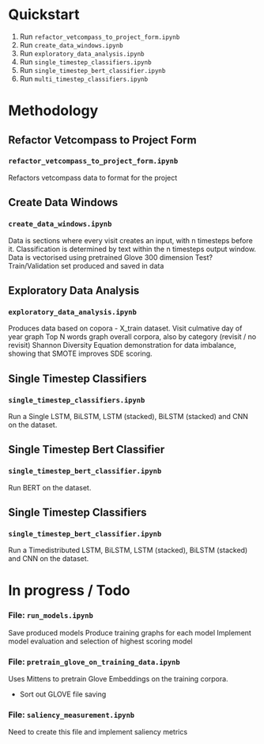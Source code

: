 # Quickstart

1. Run `refactor_vetcompass_to_project_form.ipynb`
2. Run `create_data_windows.ipynb`
3. Run `exploratory_data_analysis.ipynb`
4. Run `single_timestep_classifiers.ipynb`
5. Run `single_timestep_bert_classifier.ipynb`
6. Run `multi_timestep_classifiers.ipynb`

# Methodology

## Refactor Vetcompass to Project Form
### `refactor_vetcompass_to_project_form.ipynb`

Refactors vetcompass data to format for the project

## Create Data Windows
### `create_data_windows.ipynb`

Data is sections where every visit creates an input, with n timesteps before it.
Classification is determined by text within the n timesteps output window.
Data is vectorised using pretrained Glove 300 dimension
Test?Train/Validation set produced and saved in data

## Exploratory Data Analysis
### `exploratory_data_analysis.ipynb`

Produces data based on copora - X_train dataset.
Visit culmative day of year graph
Top N words graph overall corpora, also by category (revisit / no revisit)
Shannon Diversity Equation demonstration for data imbalance, showing that SMOTE improves SDE scoring.

## Single Timestep Classifiers
### `single_timestep_classifiers.ipynb`

Run a Single LSTM, BiLSTM, LSTM (stacked), BiLSTM (stacked) and CNN on the dataset.

## Single Timestep Bert Classifier
### `single_timestep_bert_classifier.ipynb`
Run BERT on the dataset.

## Single Timestep Classifiers
### `single_timestep_bert_classifier.ipynb`

Run a Timedistributed LSTM, BiLSTM, LSTM (stacked), BiLSTM (stacked) and CNN on the dataset.


# In progress / Todo

### File: `run_models.ipynb`

Save produced models
Produce training graphs for each model
Implement model evaluation and selection of highest scoring model

### File: `pretrain_glove_on_training_data.ipynb`

Uses Mittens to pretrain Glove Embeddings on the training corpora.

- Sort out GLOVE file saving


### File: `saliency_measurement.ipynb`

Need to create this file and implement saliency metrics
